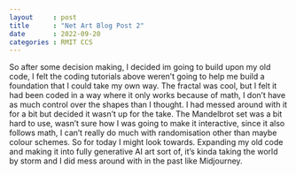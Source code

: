 ```yaml
---
layout     : post
title      : "Net Art Blog Post 2"
date       : 2022-09-20
categories : RMIT CCS
---
```


So after some decision making, I decided im going to build upon my old code, I felt the coding tutorials above weren’t going to help me build a foundation that I could take my own way.
The fractal was cool, but I felt it had been coded in a way where it only works because of math, I don’t have as much control over the shapes than I thought. I had messed around with it for a bit but decided it wasn’t up for the take.
The Mandelbrot set was a bit hard to use, wasn’t sure how I was going to make it interactive, since it also follows math, I can’t really do much with randomisation other than maybe colour schemes.
So for today I might look towards. Expanding my old code and making it into fully generative AI art sort of, it’s kinda taking the world by storm and I did mess around with in the past like Midjourney.